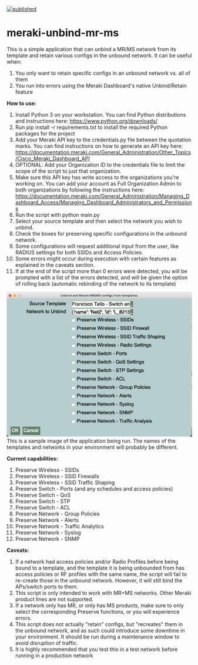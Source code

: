 [![published](https://static.production.devnetcloud.com/codeexchange/assets/images/devnet-published.svg)](https://developer.cisco.com/codeexchange/github/repo/Francisco-1088/meraki-unbind-mr-ms)

# meraki-unbind-mr-ms

This is a simple application that can unbind a MR/MS network from its template and retain various configs in the unbound network. It can be useful when:
1. You only want to retain specific configs in an unbound network vs. all of them
2. You run into errors using the Meraki Dashboard's native Unbind/Retain feature

**How to use:**
1. Install Python 3 on your workstation. You can find Python distributions and instructions here: https://www.python.org/downloads/
2. Run pip install -r requirements.txt to install the required Python packages for the project
3. Add your Meraki API key to the credentials.py file between the quotation marks. You can find instructions on how to generate an API key here: https://documentation.meraki.com/General_Administration/Other_Topics/Cisco_Meraki_Dashboard_API
4. OPTIONAL: Add your Organization ID to the credentials file to limit the scope of the script to just that organization.
5. Make sure this API key has write access to the organizations you're working on. You can add your account as Full Organization Admin to both organizations by following the instructions here: https://documentation.meraki.com/General_Administration/Managing_Dashboard_Access/Managing_Dashboard_Administrators_and_Permissions
6. Run the script with python main.py
7. Select your source template and then select the network you wish to unbind.
8. Check the boxes for preserving specific configurations in the unbound network.
9. Some configurations will request additional input from the user, like RADIUS settings for both SSIDs and Access Policies.
10. Some errors might occur during execution with certain features as explained in the caveats section.
11. If at the end of the script more than 0 errors were detected, you will be prompted with a list of the errors detected, and will be given the option of rolling back (automatic rebinding of the network to its template)

![image alt text](image_unbindmrms_app.png)
This is a sample image of the application being run. The names of the templates and networks in your environment will probably be different.

**Current capabilities:**
1. Preserve Wireless - SSIDs
2. Preserve Wireless - SSID Firewalls
3. Preserve Wireless - SSID Traffic Shaping
4. Preserve Switch - Ports (and any schedules and access policies)
5. Preserve Switch - QoS
6. Preserve Switch - STP
7. Preserve Switch - ACL
8. Preserve Network - Group Policies
9. Preserve Network - Alerts
10. Preserve Network - Traffic Analytics
11. Preserve Network - Syslog
12. Preserve Network - SNMP

**Caveats:**
1. If a network had access policies and/or Radio Profiles before being bound to a template, and the template it is being unbounded from has access policies or RF profiles with the same name, the script will fail to re-create those in the unbound network. However, it will still bind the APs/switch ports to them.
2. This script is only intended to work with MR+MS networks. Other Meraki product lines are not supported.
3. If a network only has MR, or only has MS products, make sure to only select the corresponding Preserve functions, or you will experience errors.
4. This script does not actually "retain" configs, but "recreates" them in the unbound network, and as such could introduce some downtime in your environment. It should be run during a maintenance window to avoid disruption of traffic.
5. It is highly recommended that you test this in a test network before running in a production network
